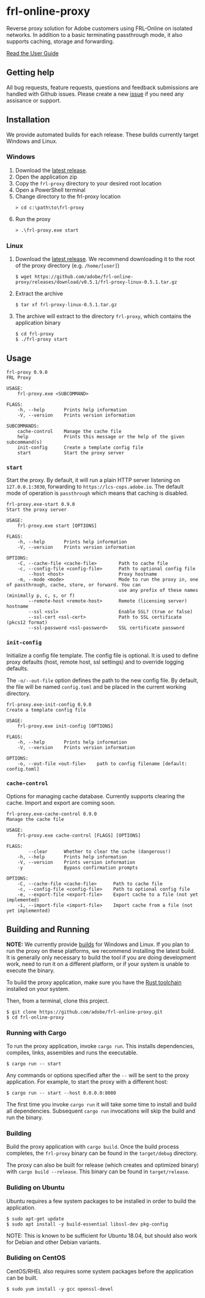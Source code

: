 # frl-online-proxy

Reverse proxy solution for Adobe customers using FRL-Online on isolated networks. In addition to a basic terminating passthrough mode, it
also supports caching, storage and forwarding.

[Read the User Guide](https://opensource.adobe.com/frl-online-proxy/)

## Getting help

All bug requests, feature requests, questions and feedback submissions are handled with Github issues. Please create a new
[issue](https://github.com/adobe/frl-online-proxy/issues) if you need any assisance or support.

## Installation

We provide automated builds for each release. These builds currently target Windows and Linux.

### Windows

1. Download the [latest release](https://github.com/adobe/frl-online-proxy/releases/latest).
2. Open the application zip
3. Copy the `frl-proxy` directory to your desired root location
4. Open a PowerShell terminal
5. Change directory to the frl-proxy location
   ```
   > cd c:\path\to\frl-proxy
   ```
6. Run the proxy
   ```
   > .\frl-proxy.exe start
   ```

### Linux

1. Download the [latest release](https://github.com/adobe/frl-online-proxy/releases/latest). We recommend downloading it to the root of the proxy directory (e.g. `/home/[user]`)
   ```
   $ wget https://github.com/adobe/frl-online-proxy/releases/download/v0.5.1/frl-proxy-linux-0.5.1.tar.gz
   ```
2. Extract the archive
   ```
   $ tar xf frl-proxy-linux-0.5.1.tar.gz
   ```
3. The archive will extract to the directory `frl-proxy`, which contains the application binary
   ```
   $ cd frl-proxy
   $ ./frl-proxy start
   ```

## Usage

```
frl-proxy 0.9.0
FRL Proxy

USAGE:
    frl-proxy.exe <SUBCOMMAND>

FLAGS:
    -h, --help       Prints help information
    -V, --version    Prints version information

SUBCOMMANDS:
    cache-control    Manage the cache file
    help             Prints this message or the help of the given subcommand(s)
    init-config      Create a template config file
    start            Start the proxy server
```

### `start`

Start the proxy. By default, it will run a plain HTTP server listening on `127.0.0.1:3030`, forwarding to `https://lcs-cops.adobe.io`.
The default mode of operation is `passthrough` which means that caching is disabled.

```
frl-proxy.exe-start 0.9.0
Start the proxy server

USAGE:
    frl-proxy.exe start [OPTIONS]

FLAGS:
    -h, --help       Prints help information
    -V, --version    Prints version information

OPTIONS:
    -C, --cache-file <cache-file>        Path to cache file
    -c, --config-file <config-file>      Path to optional config file
        --host <host>                    Proxy hostname
    -m, --mode <mode>                    Mode to run the proxy in, one of passthrough, cache, store, or forward. You can
                                         use any prefix of these names (minimally p, c, s, or f)
        --remote-host <remote-host>      Remote (licensing server) hostname
        --ssl <ssl>                      Enable SSL? (true or false)
        --ssl-cert <ssl-cert>            Path to SSL certificate (pkcs12 format)
        --ssl-password <ssl-password>    SSL certificate password
```

### `init-config`

Initialize a config file template. The config file is optional. It is used to define proxy defaults (host, remote host, ssl settings) and to
override logging defaults.

The `-o/--out-file` option defines the path to the new config file. By default, the file will be named `config.toml` and be placed in the
current working directory.

```
frl-proxy.exe-init-config 0.9.0
Create a template config file

USAGE:
    frl-proxy.exe init-config [OPTIONS]

FLAGS:
    -h, --help       Prints help information
    -V, --version    Prints version information

OPTIONS:
    -o, --out-file <out-file>    path to config filename [default: config.toml]
```

### `cache-control`

Options for managing cache database. Currently supports clearing the cache. Import and export are coming soon.

```
frl-proxy.exe-cache-control 0.9.0
Manage the cache file

USAGE:
    frl-proxy.exe cache-control [FLAGS] [OPTIONS]

FLAGS:
        --clear      Whether to clear the cache (dangerous!)
    -h, --help       Prints help information
    -V, --version    Prints version information
    -y               Bypass confirmation prompts

OPTIONS:
    -C, --cache-file <cache-file>      Path to cache file
    -c, --config-file <config-file>    Path to optional config file
    -e, --export-file <export-file>    Export cache to a file (not yet implemented)
    -i, --import-file <import-file>    Import cache from a file (not yet implemented)
```

## Building and Running

**NOTE:** We currently provide [builds](https://github.com/adobe/frl-online-proxy/releases/latest) for Windows and Linux. If you plan to run the proxy on these platforms, we recommend installing the latest build. It is generally only necessary to build the tool if you are doing development work, need to run it on a different platform, or if your system is unable to execute the binary.

To build the proxy application, make sure you have the [Rust toolchain](https://rustup.rs/) installed on your system.

Then, from a terminal, clone this project.

```
$ git clone https://github.com/adobe/frl-online-proxy.git
$ cd frl-online-proxy
```

### Running with Cargo

To run the proxy application, invoke `cargo run`. This installs dependencies, compiles, links, assembles and runs the executable.

```
$ cargo run -- start
```

Any commands or options specified after the `--` will be sent to the proxy application. For example, to start the proxy with a different host:

```
$ cargo run -- start --host 0.0.0.0:8080
```

The first time you invoke `cargo run` it will take some time to install and build all dependencies. Subsequent `cargo run` invocations will skip the build and run the binary.

### Building

Build the proxy application with `cargo build`. Once the build process completes, the `frl-proxy` binary can be found in the `target/debug` directory.

The proxy can also be built for release (which creates and optimized binary) with `cargo build --release`. This binary can be found in `target/release`.

### Buliding on Ubuntu

Ubuntu requires a few system packages to be installed in order to build the application.

```
$ sudo apt-get update
$ sudo apt install -y build-essential libssl-dev pkg-config
```

NOTE: This is known to be sufficient for Ubuntu 18.04, but should also work for Debian and other Debian variants.

### Buliding on CentOS

CentOS/RHEL also requires some system packages before the application can be built.

```
$ sudo yum install -y gcc openssl-devel
```
